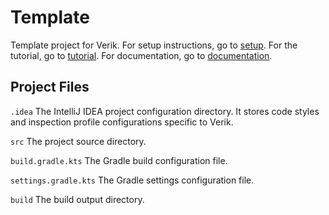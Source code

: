 # Template

Template project for Verik. For setup instructions, go to [setup](https://verik.io/setup/index.html). For the tutorial,
go to [tutorial](https://verik.io/tutorial/index.html). For documentation, go
to [documentation](https://verik.io/docs/index.html).

## Project Files

`.idea`
The IntelliJ IDEA project configuration directory. It stores code styles and inspection profile
configurations specific to Verik.

`src`
The project source directory.

`build.gradle.kts`
The Gradle build configuration file.

`settings.gradle.kts`
The Gradle settings configuration file.

`build`
The build output directory.
